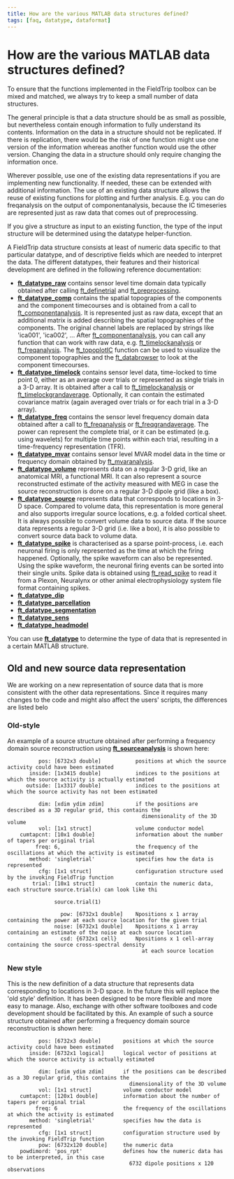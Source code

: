 ```yaml
---
title: How are the various MATLAB data structures defined?
tags: [faq, datatype, dataformat]
---
```


# How are the various MATLAB data structures defined?

To ensure that the functions implemented in the FieldTrip toolbox can be mixed and matched, we always try to keep a small number of data structures.

The general principle is that a data structure should be as small as possible, but nevertheless contain enough information to fully understand its contents. Information on the data in a structure should not be replicated. If there is replication, there would be the risk of one function might use one version of the information whereas another function would use the other version. Changing the data in a structure should only require changing the information once.

Wherever possible, use one of the existing data representations if you are implementing new functionality. If needed, these can be extended with additional information. The use of an existing data structure allows the reuse of existing functions for plotting and further analysis. E.g. you can do freqanalysis on the output of componentanalysis, because the IC timeseries are represented just as raw data that comes out of preprocessing.

If you give a structure as input to an existing function, the type of the input structure will be determined using the datatype helper-function.

A FieldTrip data structure consists at least of numeric data specific to that particular datatype, and of descriptive fields which are needed to interpret the data. The different datatypes, their features and their historical development are defined in the following reference documentation:

- **[ft_datatype_raw](/reference/ft_datatype_raw)**                    contains sensor level time domain data typically obtained after calling [ft_definetrial](/reference/ft_definetrial) and [ft_preprocessing](/reference/ft_preprocessing).
- **[ft_datatype_comp](/reference/ft_datatype_comp)**                  contains the spatial topograpies of the components and the component timecourses and is obtained from a call to [ft_componentanalysis](/reference/ft_componentanalysis). It is represented just as raw data, except that an additional matrix is added describing the spatial topographies of the components. The original channel labels are replaced by strings like 'ica001', 'ica002', ... After [ft_componentanalysis](/reference/ft_componentanalysis), you can call any function that can work with raw data, e.g. [ft_timelockanalysis](/reference/ft_timelockanalysis) or [ft_freqanalysis](/reference/ft_freqanalysis). The [ft_topoplotIC](/reference/ft_topoplotIC) function can be used to visualize the component topographies and the [ft_databrowser](/reference/ft_databrowser) to look at the component timecourses.
- **[ft_datatype_timelock](/reference/ft_datatype_timelock)**          contains sensor level data, time-locked to time point 0, either as an average over trials or represented as single trials in a 3-D array. It is obtained after a call to [ft_timelockanalysis](/reference/ft_timelockanalysis) or [ft_timelockgrandaverage](/reference/ft_timelockgrandaverage). Optionally, it can contain the estimated covariance matrix (again averaged over trials or for each trial in a 3-D array).
- **[ft_datatype_freq](/reference/ft_datatype_freq)**                  contains the sensor level frequency domain data obtained after a call to [ft_freqanalysis](/reference/ft_freqanalysis) or [ft_freqgrandaverage](/reference/ft_freqgrandaverage). The power can represent the complete trial, or it can be estimated (e.g. using wavelets) for multiple time points within each trial, resulting in a time-frequency representation (TFR).
- **[ft_datatype_mvar](/reference/ft_datatype_mvar)**                  contains sensor level MVAR model data in the time or frequency domain obtained by [ft_mvaranalysis](/reference/ft_mvaranalysis).
- **[ft_datatype_volume](/reference/ft_datatype_volume)**              represents data on a regular 3-D grid, like an anatomical MRI, a functional MRI. It can also represent a source reconstructed estimate of the activity measured with MEG in case the source reconstruction is done on a regular 3-D dipole grid (like a box).
- **[ft_datatype_source](/reference/ft_datatype_source)**              represents data that corresponds to locations in 3-D space. Compared to volume data, this representation is more general and also supports irregular source locations, e.g. a folded cortical sheet. It is always possible to convert volume data to source data. If the source data represents a regular 3-D grid (i.e. like a box), it is also possible to convert source data back to volume data.
- **[ft_datatype_spike](/reference/ft_datatype_spike)**                is characterised as a sparse point-process, i.e. each neuronal firing is only represented as the time at which the firing happened. Optionally, the spike waveform can also be represented. Using the spike waveform, the neuronal firing events can be sorted into their single units. Spike data is obtained using [ft_read_spike](/reference/ft_read_spike) to read it from a Plexon, Neuralynx or other animal electrophysiology system file format containing spikes.
- **[ft_datatype_dip](/reference/ft_datatype_dip)**                     
- **[ft_datatype_parcellation](/reference/ft_datatype_parcellation)**   
- **[ft_datatype_segmentation](/reference/ft_datatype_segmentation)**   
- **[ft_datatype_sens](/reference/ft_datatype_sens)**                   
- **[ft_datatype_headmodel](/reference/ft_datatype_headmodel)**         


You can use **[ft_datatype](/reference/ft_datatype)** to determine the type of data that is represented in a certain MATLAB structure.

## Old and new source data representation

We are working on a new representation of source data that is more consistent with the other data representations. Since it requires many changes to the code and might also affect the users' scripts, the differences are listed belo

###  Old-style

An example of a source structure obtained after performing a frequency domain source reconstruction using **[ft_sourceanalysis](/reference/ft_sourceanalysis)** is shown here:

	          pos: [6732x3 double]           positions at which the source activity could have been estimated
	       inside: [1x3415 double]           indices to the positions at which the source activity is actually estimated
	      outside: [1x3317 double]           indices to the positions at which the source activity has not been estimated

	          dim: [xdim ydim zdim]          if the positions are described as a 3D regular grid, this contains the
	                                           dimensionality of the 3D volume
	          vol: [1x1 struct]              volume conductor model
	    cumtapcnt: [10x1 double]             information about the number of tapers per original trial
	         freq: 6,                        the frequency of the oscillations at which the activity is estimated
	       method: 'singletrial'             specifies how the data is represented
	          cfg: [1x1 struct]              configuration structure used by the invoking FieldTrip function
	        trial: [10x1 struct]             contain the numeric data, each structure source.trial(x) can look like thi

	               source.trial(1)

	                 pow: [6732x1 double]    Npositions x 1 array containing the power at each source location for the given trial
	               noise: [6732x1 double]    Npositions x 1 array containing an estimate of the noise at each source location
	                 csd: {6732x1 cell}      Npositions x 1 cell-array containing the source cross-spectral density
	                                           at each source location  

### New style

This is the new definition of a data structure that represents data corresponding to locations in 3-D space. In the future this will replace the 'old style' definition. It has been designed to be more flexible and more easy to manage. Also, exchange with other software toolboxes and code development should be facilitated by this. An example of such a source structure obtained after performing a frequency domain source reconstruction is shown here:

	          pos: [6732x3 double]       positions at which the source activity could have been estimated
	       inside: [6732x1 logical]      logical vector of positions at which the source activity is actually estimated

	          dim: [xdim ydim zdim]      if the positions can be described as a 3D regular grid, this contains the
	                                       dimensionality of the 3D volume
	          vol: [1x1 struct]          volume conductor model
	    cumtapcnt: [120x1 double]        information about the number of tapers per original trial
	         freq: 6                     the frequency of the oscillations at which the activity is estimated
	       method: 'singletrial'         specifies how the data is represented
	          cfg: [1x1 struct]          configuration structure used by the invoking FieldTrip function
	          pow: [6732x120 double]     the numeric data
	    powdimord: 'pos_rpt'             defines how the numeric data has to be interpreted, in this case
	                                       6732 dipole positions x 120 observations
